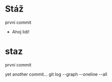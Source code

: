 Stáž
============
prvni commit

* Ahoj lidi!

# staz

prvni commit

yet another commit...
git log --graph --oneline --all

